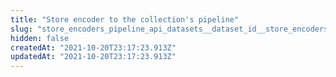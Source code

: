 ```yaml
---
title: "Store encoder to the collection's pipeline"
slug: "store_encoders_pipeline_api_datasets__dataset_id__store_encoders_pipeline_post"
hidden: false
createdAt: "2021-10-20T23:17:23.913Z"
updatedAt: "2021-10-20T23:17:23.913Z"
---
```

